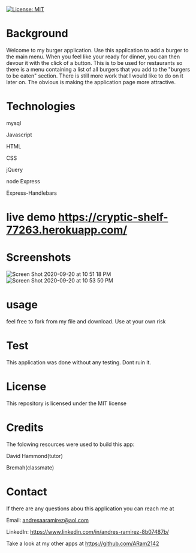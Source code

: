 [![License: MIT](https://img.shields.io/badge/License-MIT-yellow.svg)](https://opensource.org/licenses/MIT)


# Background

Welcome to my burger application. Use this application to add a burger to the main menu. When you feel like your ready for dinner, you can then devour it with the click of a button. This is to be used for restaurants so there is a menu containing a list of all burgers that you add to the "burgers to be eaten" section. There is still more work that I would like to do on it later on. The obvious is making the application page more attractive.

# Technologies
mysql

Javascript

HTML 

CSS

jQuery

node Express

Express-Handlebars

# live demo https://cryptic-shelf-77263.herokuapp.com/

# Screenshots

![Screen Shot 2020-09-20 at 10 51 18 PM](https://user-images.githubusercontent.com/65634748/93729784-f1941700-fb93-11ea-835d-43f0c105091a.png)
![Screen Shot 2020-09-20 at 10 53 50 PM](https://user-images.githubusercontent.com/65634748/93729855-328c2b80-fb94-11ea-8b8b-444494bce3f3.png)


# usage
feel free to fork from my file and download. Use at your own risk

# Test
This application was done without any testing. Dont ruin it.


# License
This repository is licensed under the MIT license

# Credits
The folowing resources were used to build this app:

David Hammond(tutor)

Bremah(classmate)

# Contact
If there are any questions abou this application you can reach me at

Email: andresaaramirez@aol.com

LinkedIn: https://www.linkedin.com/in/andres-ramirez-8b07487b/

Take a look at my other apps at https://github.com/ARam2142